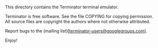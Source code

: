 This directory contains the Terminator terminal emulator.

Terminator is free software. See the file COPYING for copying permission.
All source files are copyright the authors where not otherwise attributed.

Report bugs to the (mailing list)[terminator-users@googlegroups.com].

Enjoy!
